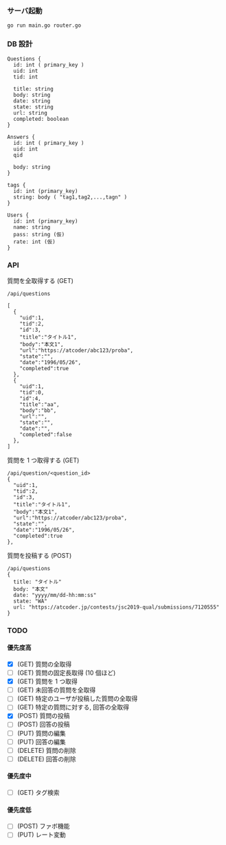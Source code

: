 ### サーバ起動
```
go run main.go router.go
```

### DB 設計
```
Questions {
  id: int ( primary_key )
  uid: int
  tid: int
  
  title: string
  body: string
  date: string
  state: string
  url: string
  completed: boolean
}

Answers {
  id: int ( primary_key )
  uid: int
  qid

  body: string
}

tags {
  id: int (primary_key)
  string: body ( "tag1,tag2,...,tagn" )
}

Users {
  id: int (primary_key)
  name: string
  pass: string (仮)
  rate: int (仮)
}
```

### API

質問を全取得する (GET)
```
/api/questions

[
  {
    "uid":1,
    "tid":2,
    "id":3,
    "title":"タイトル1",
    "body":"本文1",
    "url":"https://atcoder/abc123/proba",
    "state":"",
    "date":"1996/05/26",
    "completed":true
  },
  {
    "uid":1,
    "tid":0,
    "id":4,
    "title":"aa",
    "body":"bb",
    "url":"",
    "state":"",
    "date":"",
    "completed":false
  },
]
```

質問を 1 つ取得する (GET)
```
/api/question/<question_id>
{
  "uid":1,
  "tid":2,
  "id":3,
  "title":"タイトル1",
  "body":"本文1",
  "url":"https://atcoder/abc123/proba",
  "state":"",
  "date":"1996/05/26",
  "completed":true
},
```
質問を投稿する (POST)
```
/api/questions
{
  title: "タイトル"
  body: "本文"
  date: "yyyy/mm/dd-hh:mm:ss"
  state: "WA"
  url: "https://atcoder.jp/contests/jsc2019-qual/submissions/7120555"
}
```


### TODO

#### 優先度高

- [x] (GET) 質問の全取得
- [ ] (GET) 質問の固定長取得 (10 個ほど)
- [x] (GET) 質問を 1 つ取得
- [ ] (GET) 未回答の質問を全取得
- [ ] (GET) 特定のユーザが投稿した質問の全取得
- [ ] (GET) 特定の質問に対する, 回答の全取得
- [x] (POST) 質問の投稿
- [ ] (POST) 回答の投稿
- [ ] (PUT) 質問の編集
- [ ] (PUT) 回答の編集
- [ ] (DELETE) 質問の削除
- [ ] (DELETE) 回答の削除

####  優先度中

- [ ] (GET) タグ検索

#### 優先度低
- [ ] (POST) ファボ機能
- [ ] (PUT) レート変動
